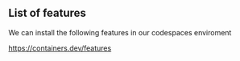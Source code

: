 ## List of features

We can install the following features in our codespaces enviroment

https://containers.dev/features